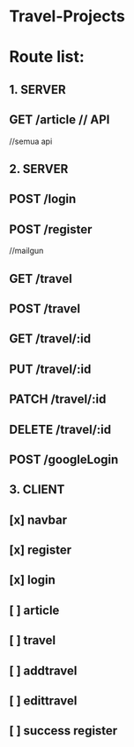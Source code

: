 # Travel-Projects

# Route list:

## 1. SERVER
## GET /article // API
//semua api


## 2. SERVER
## POST /login
## POST /register
//mailgun

## GET /travel 
## POST /travel
## GET /travel/:id
## PUT /travel/:id
## PATCH /travel/:id
## DELETE /travel/:id

## POST /googleLogin


## 3. CLIENT 
## [x] navbar
## [x] register
## [x] login
## [ ] article
## [ ] travel
## [ ] addtravel
## [ ] edittravel
## [ ] success register

